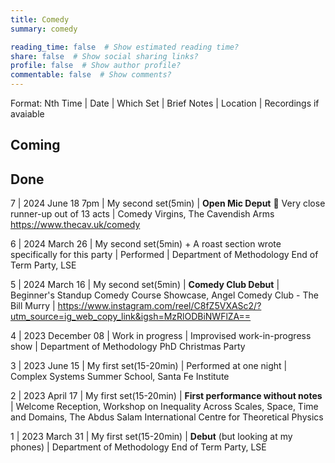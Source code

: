 ```yaml
---
title: Comedy
summary: comedy

reading_time: false  # Show estimated reading time?
share: false  # Show social sharing links?
profile: false  # Show author profile?
commentable: false  # Show comments?
---
```


Format: Nth Time | Date | Which Set | Brief Notes | Location | Recordings if avaiable


## Coming 



## Done

7 | 2024 June 18 7pm | My second set(5min) | **Open Mic Deput** 🥈 Very close runner-up out of 13 acts | Comedy Virgins, The Cavendish Arms https://www.thecav.uk/comedy


6 | 2024 March 26 | My second set(5min) + A roast section wrote specifically for this party | Performed | Department of Methodology End of Term Party, LSE

5 | 2024 March 16 | My second set(5min) | **Comedy Club Debut** | Beginner's Standup Comedy Course Showcase, Angel Comedy Club - The Bill Murry | https://www.instagram.com/reel/C8fZ5VXASc2/?utm_source=ig_web_copy_link&igsh=MzRlODBiNWFlZA== 

4 | 2023 December 08 | Work in progress | Improvised work-in-progress show | Department of Methodology PhD Christmas Party

3 | 2023 June 15 | My first set(15-20min) | Performed at one night | Complex Systems Summer School, Santa Fe Institute

2 | 2023 April 17 | My first set(15-20min) | **First performance without notes** | Welcome Reception, Workshop on Inequality Across Scales, Space, Time and Domains, The Abdus Salam International Centre for Theoretical Physics

1 | 2023 March 31 | My first set(15-20min) | **Debut** (but looking at my phones) | Department of Methodology End of Term Party, LSE
